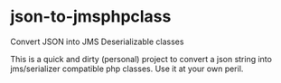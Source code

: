 # json-to-jmsphpclass
Convert JSON into JMS Deserializable classes

This is a quick and dirty (personal) project to convert a json string into jms/serializer compatible php classes.
Use it at your own peril.
